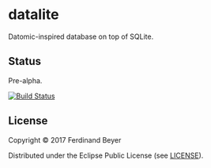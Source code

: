 # datalite

Datomic-inspired database on top of SQLite.

## Status

Pre-alpha.

[![Build Status](https://travis-ci.org/ferdinand-beyer/datalite.svg?branch=master)](https://travis-ci.org/ferdinand-beyer/datalite)

## License

Copyright © 2017 Ferdinand Beyer

Distributed under the Eclipse Public License (see [LICENSE](LICENSE)).
